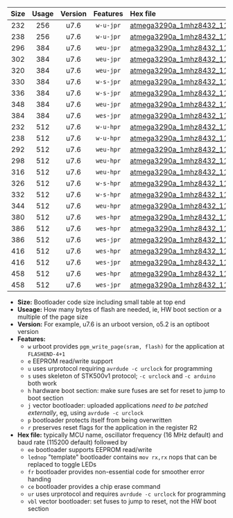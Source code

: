 |Size|Usage|Version|Features|Hex file|
|:-:|:-:|:-:|:-:|:--|
|232|256|u7.6|`w-u-jpr`|[atmega3290a_1mhz8432_115200bps_ur_vbl.hex](https://raw.githubusercontent.com/stefanrueger/urboot/main/atmega3290a_1mhz8432_115200bps_ur_vbl.hex)|
|238|256|u7.6|`w-u-jpr`|[atmega3290a_1mhz8432_115200bps_lednop_ur_vbl.hex](https://raw.githubusercontent.com/stefanrueger/urboot/main/atmega3290a_1mhz8432_115200bps_lednop_ur_vbl.hex)|
|296|384|u7.6|`weu-jpr`|[atmega3290a_1mhz8432_115200bps_ee_ur_vbl.hex](https://raw.githubusercontent.com/stefanrueger/urboot/main/atmega3290a_1mhz8432_115200bps_ee_ur_vbl.hex)|
|302|384|u7.6|`weu-jpr`|[atmega3290a_1mhz8432_115200bps_ee_lednop_ur_vbl.hex](https://raw.githubusercontent.com/stefanrueger/urboot/main/atmega3290a_1mhz8432_115200bps_ee_lednop_ur_vbl.hex)|
|320|384|u7.6|`weu-jpr`|[atmega3290a_1mhz8432_115200bps_ee_lednop_fr_ur_vbl.hex](https://raw.githubusercontent.com/stefanrueger/urboot/main/atmega3290a_1mhz8432_115200bps_ee_lednop_fr_ur_vbl.hex)|
|330|384|u7.6|`w-s-jpr`|[atmega3290a_1mhz8432_115200bps_vbl.hex](https://raw.githubusercontent.com/stefanrueger/urboot/main/atmega3290a_1mhz8432_115200bps_vbl.hex)|
|336|384|u7.6|`w-s-jpr`|[atmega3290a_1mhz8432_115200bps_lednop_vbl.hex](https://raw.githubusercontent.com/stefanrueger/urboot/main/atmega3290a_1mhz8432_115200bps_lednop_vbl.hex)|
|348|384|u7.6|`weu-jpr`|[atmega3290a_1mhz8432_115200bps_ee_lednop_fr_ce_ur_vbl.hex](https://raw.githubusercontent.com/stefanrueger/urboot/main/atmega3290a_1mhz8432_115200bps_ee_lednop_fr_ce_ur_vbl.hex)|
|384|384|u7.6|`wes-jpr`|[atmega3290a_1mhz8432_115200bps_ee_vbl.hex](https://raw.githubusercontent.com/stefanrueger/urboot/main/atmega3290a_1mhz8432_115200bps_ee_vbl.hex)|
|232|512|u7.6|`w-u-hpr`|[atmega3290a_1mhz8432_115200bps_ur.hex](https://raw.githubusercontent.com/stefanrueger/urboot/main/atmega3290a_1mhz8432_115200bps_ur.hex)|
|238|512|u7.6|`w-u-hpr`|[atmega3290a_1mhz8432_115200bps_lednop_ur.hex](https://raw.githubusercontent.com/stefanrueger/urboot/main/atmega3290a_1mhz8432_115200bps_lednop_ur.hex)|
|292|512|u7.6|`weu-hpr`|[atmega3290a_1mhz8432_115200bps_ee_ur.hex](https://raw.githubusercontent.com/stefanrueger/urboot/main/atmega3290a_1mhz8432_115200bps_ee_ur.hex)|
|298|512|u7.6|`weu-hpr`|[atmega3290a_1mhz8432_115200bps_ee_lednop_ur.hex](https://raw.githubusercontent.com/stefanrueger/urboot/main/atmega3290a_1mhz8432_115200bps_ee_lednop_ur.hex)|
|316|512|u7.6|`weu-hpr`|[atmega3290a_1mhz8432_115200bps_ee_lednop_fr_ur.hex](https://raw.githubusercontent.com/stefanrueger/urboot/main/atmega3290a_1mhz8432_115200bps_ee_lednop_fr_ur.hex)|
|326|512|u7.6|`w-s-hpr`|[atmega3290a_1mhz8432_115200bps.hex](https://raw.githubusercontent.com/stefanrueger/urboot/main/atmega3290a_1mhz8432_115200bps.hex)|
|332|512|u7.6|`w-s-hpr`|[atmega3290a_1mhz8432_115200bps_lednop.hex](https://raw.githubusercontent.com/stefanrueger/urboot/main/atmega3290a_1mhz8432_115200bps_lednop.hex)|
|344|512|u7.6|`weu-hpr`|[atmega3290a_1mhz8432_115200bps_ee_lednop_fr_ce_ur.hex](https://raw.githubusercontent.com/stefanrueger/urboot/main/atmega3290a_1mhz8432_115200bps_ee_lednop_fr_ce_ur.hex)|
|380|512|u7.6|`wes-hpr`|[atmega3290a_1mhz8432_115200bps_ee.hex](https://raw.githubusercontent.com/stefanrueger/urboot/main/atmega3290a_1mhz8432_115200bps_ee.hex)|
|386|512|u7.6|`wes-hpr`|[atmega3290a_1mhz8432_115200bps_ee_lednop.hex](https://raw.githubusercontent.com/stefanrueger/urboot/main/atmega3290a_1mhz8432_115200bps_ee_lednop.hex)|
|386|512|u7.6|`wes-jpr`|[atmega3290a_1mhz8432_115200bps_ee_lednop_vbl.hex](https://raw.githubusercontent.com/stefanrueger/urboot/main/atmega3290a_1mhz8432_115200bps_ee_lednop_vbl.hex)|
|416|512|u7.6|`wes-hpr`|[atmega3290a_1mhz8432_115200bps_ee_lednop_fr.hex](https://raw.githubusercontent.com/stefanrueger/urboot/main/atmega3290a_1mhz8432_115200bps_ee_lednop_fr.hex)|
|416|512|u7.6|`wes-jpr`|[atmega3290a_1mhz8432_115200bps_ee_lednop_fr_vbl.hex](https://raw.githubusercontent.com/stefanrueger/urboot/main/atmega3290a_1mhz8432_115200bps_ee_lednop_fr_vbl.hex)|
|458|512|u7.6|`wes-hpr`|[atmega3290a_1mhz8432_115200bps_ee_lednop_fr_ce.hex](https://raw.githubusercontent.com/stefanrueger/urboot/main/atmega3290a_1mhz8432_115200bps_ee_lednop_fr_ce.hex)|
|458|512|u7.6|`wes-jpr`|[atmega3290a_1mhz8432_115200bps_ee_lednop_fr_ce_vbl.hex](https://raw.githubusercontent.com/stefanrueger/urboot/main/atmega3290a_1mhz8432_115200bps_ee_lednop_fr_ce_vbl.hex)|

- **Size:** Bootloader code size including small table at top end
- **Useage:** How many bytes of flash are needed, ie, HW boot section or a multiple of the page size
- **Version:** For example, u7.6 is an urboot version, o5.2 is an optiboot version
- **Features:**
  + `w` urboot provides `pgm_write_page(sram, flash)` for the application at `FLASHEND-4+1`
  + `e` EEPROM read/write support
  + `u` uses urprotocol requiring `avrdude -c urclock` for programming
  + `s` uses skeleton of STK500v1 protocol; `-c urclock` and `-c arduino` both work
  + `h` hardware boot section: make sure fuses are set for reset to jump to boot section
  + `j` vector bootloader: uploaded applications *need to be patched externally*, eg, using `avrdude -c urclock`
  + `p` bootloader protects itself from being overwritten
  + `r` preserves reset flags for the application in the register R2
- **Hex file:** typically MCU name, oscillator frequency (16 MHz default) and baud rate (115200 default) followed by
  + `ee` bootloader supports EEPROM read/write
  + `lednop` "template" bootloader contains `mov rx,rx` nops that can be replaced to toggle LEDs
  + `fr` bootloader provides non-essential code for smoother error handing
  + `ce` bootloader provides a chip erase command
  + `ur` uses urprotocol and requires `avrdude -c urclock` for programming
  + `vbl` vector bootloader: set fuses to jump to reset, not the HW boot section
